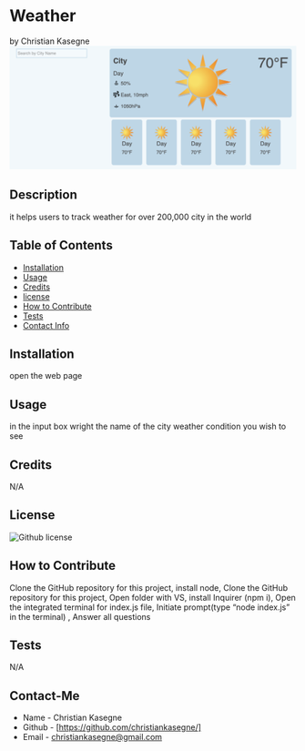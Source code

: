 # Weather
by Christian Kasegne
![alt text](./image/Screenshot%202023-05-09%20at%201.18.15%20AM.png)

## Description
it helps users to track weather for over 200,000 city in the world

## Table of Contents
- [Installation](#installation)
- [Usage](#usage)
- [Credits](#credits)
- [license](#license)
- [How to Contribute](#HowtoContribute)
- [Tests](#tests)
- [Contact Info](#contantInfo)

## Installation
open the web page  

## Usage
in the input box wright the name of the city weather condition you wish to see

## Credits
N/A


## License
![Github license](https://img.shields.io/badge/license-undefined-blue.svg)

## How to Contribute
Clone the GitHub repository for this project, install node, Clone the GitHub repository for this project, Open folder with VS, install Inquirer (npm i), Open the integrated terminal for index.js file, Initiate prompt(type “node index.js” in the terminal) \, Answer all questions

## Tests
N/A

## Contact-Me
- Name - Christian Kasegne
- Github - [https://github.com/christiankasegne/]
- Email - christiankasegne@gmail.com
